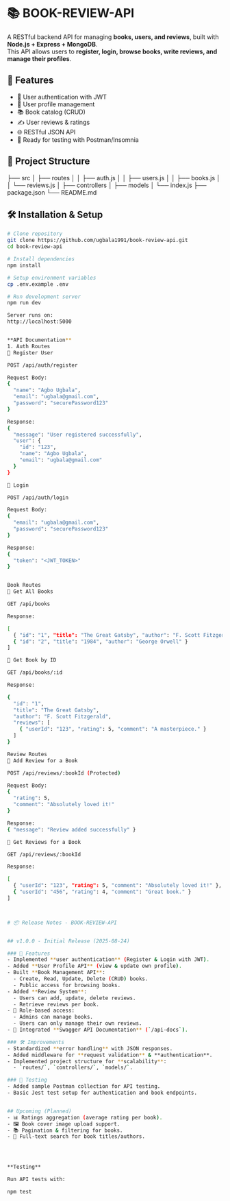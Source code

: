 # 📚 BOOK-REVIEW-API

A RESTful backend API for managing **books, users, and reviews**, built with **Node.js + Express + MongoDB**.  
This API allows users to **register, login, browse books, write reviews, and manage their profiles**.  



## 🚀 Features
- 🔐 User authentication with JWT
- 👤 User profile management
- 📚 Book catalog (CRUD)
- ✍️ User reviews & ratings
- 🌐 RESTful JSON API
- 🧪 Ready for testing with Postman/Insomnia


## 📂 Project Structure
├── src
│ ├── routes
│ │ ├── auth.js
│ │ ├── users.js
│ │ ├── books.js
│ │ └── reviews.js
│ ├── controllers
│ ├── models
│ └── index.js
├── package.json
└── README.md



## 🛠️ Installation & Setup

```bash
# Clone repository
git clone https://github.com/ugbala1991/book-review-api.git
cd book-review-api

# Install dependencies
npm install

# Setup environment variables
cp .env.example .env

# Run development server
npm run dev

Server runs on:
http://localhost:5000


**API Documentation**
1. Auth Routes
🔹 Register User

POST /api/auth/register

Request Body:
{
  "name": "Agbo Ugbala",
  "email": "ugbala@gmail.com",
  "password": "securePassword123"
}

Response:
{
  "message": "User registered successfully",
  "user": {
    "id": "123",
    "name": "Agbo Ugbala",
    "email": "ugbala@gmail.com"
  }
}

🔹 Login

POST /api/auth/login

Request Body:
{
  "email": "ugbala@gmail.com",
  "password": "securePassword123"
}

Response:
{
  "token": "<JWT_TOKEN>"
}


Book Routes
🔹 Get All Books

GET /api/books

Response:

[
  { "id": "1", "title": "The Great Gatsby", "author": "F. Scott Fitzgerald" },
  { "id": "2", "title": "1984", "author": "George Orwell" }
]

🔹 Get Book by ID

GET /api/books/:id

Response:

{
  "id": "1",
  "title": "The Great Gatsby",
  "author": "F. Scott Fitzgerald",
  "reviews": [
    { "userId": "123", "rating": 5, "comment": "A masterpiece." }
  ]
}

Review Routes
🔹 Add Review for a Book

POST /api/reviews/:bookId (Protected)

Request Body:
{
  "rating": 5,
  "comment": "Absolutely loved it!"
}

Response:
{ "message": "Review added successfully" }

🔹 Get Reviews for a Book

GET /api/reviews/:bookId

Response:

[
  { "userId": "123", "rating": 5, "comment": "Absolutely loved it!" },
  { "userId": "456", "rating": 4, "comment": "Great book." }
]



# 📦 Release Notes - BOOK-REVIEW-API


## v1.0.0 - Initial Release (2025-08-24)

### 🚀 Features
- Implemented **user authentication** (Register & Login with JWT).
- Added **User Profile API** (view & update own profile).
- Built **Book Management API**:
  - Create, Read, Update, Delete (CRUD) books.
  - Public access for browsing books.
- Added **Review System**:
  - Users can add, update, delete reviews.
  - Retrieve reviews per book.
- 🔐 Role-based access:
  - Admins can manage books.
  - Users can only manage their own reviews.
- 📖 Integrated **Swagger API Documentation** (`/api-docs`).

### 🛠️ Improvements
- Standardized **error handling** with JSON responses.
- Added middleware for **request validation** & **authentication**.
- Implemented project structure for **scalability**:
  - `routes/`, `controllers/`, `models/`.

### 🧪 Testing
- Added sample Postman collection for API testing.
- Basic Jest test setup for authentication and book endpoints.


## Upcoming (Planned)
- 📊 Ratings aggregation (average rating per book).
- 🖼️ Book cover image upload support.
- 📚 Pagination & filtering for books.
- 🔎 Full-text search for book titles/authors.




**Testing**

Run API tests with:

npm test
